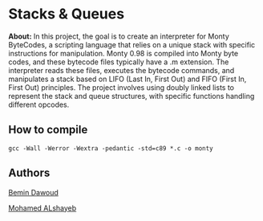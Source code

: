 # Stacks & Queues

**About:** In this project, the goal is to create an interpreter for Monty ByteCodes, a scripting language that relies on a unique stack with specific instructions for manipulation. Monty 0.98 is compiled into Monty byte codes, and these bytecode files typically have a .m extension. The interpreter reads these files, executes the bytecode commands, and manipulates a stack based on LIFO (Last In, First Out) and FIFO (First In, First Out) principles. The project involves using doubly linked lists to represent the stack and queue structures, with specific functions handling different opcodes.


## How to compile

```
gcc -Wall -Werror -Wextra -pedantic -std=c89 *.c -o monty

```

## Authors

[Bemin Dawoud](https://github.com/BeminDawoud)

[Mohamed ALshayeb](https://github.com/Mohamed-eg)
